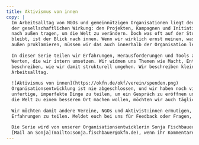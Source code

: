 ```yaml
---
title: Aktivismus von innen
copy: | 
  Im Arbeitsalltag von NGOs und gemeinnützigen Organisationen liegt der Fokus auf
  der gesellschaftlichen Wirkung: den Projekten, Kampagnen und Initiativen, die wir
  nach außen tragen, um die Welt zu verändern. Doch was oft auf der Strecke
  bleibt, ist der Blick nach innen. Wenn wir wirklich ernst meinen, was wir nach
  außen proklamieren, müssen wir das auch innerhalb der Organisation leben.
  
  In dieser Serie teilen wir Erfahrungen, Herausforderungen und Tools aus dem Aufbau unserer Organisation mit
  Werten, die wir intern umsetzen. Wir widmen uns Themen wie Macht, Entscheidungen und Konflikte und
  beschreiben, wie wir damit strukturell umgehen. Wir beschreiben kleine Schritte und konkrete Maßnahmen im
  Arbeitsalltag.
  
  ![Aktivismus von innen](https://okfn.de/okf/verein/spenden.png)
  Organisationsentwicklung ist nie abgeschlossen, und wir haben noch viel Luft nach oben. Aber es lohnt sich, auch
  unfertige, imperfekte Dinge zu teilen, um ein Gespräch zu eröffnen und gemeinsam zu wachsen. Denn so, wie wir
  die Welt zu einem besseren Ort machen wollen, möchten wir auch täglich an uns selbst arbeiten.
  
  Wir möchten damit andere Vereine, NGOs und Aktivist:innen ermutigen, einen Blick nach innen zu werfen und ihre
  Erfahrungen zu teilen. Meldet euch bei uns für Feedback oder Fragen, wir freuen uns auf den Austausch.
  
  Die Serie wird von unserer Organisationsentwicklerin Sonja Fischbauer verfasst. Schreibt gern eine 
  [Mail an Sonja](mailto:sonja.fischbauer@okfn.de), wenn ihr Kommentare oder Rückfragen habt.
---
```

